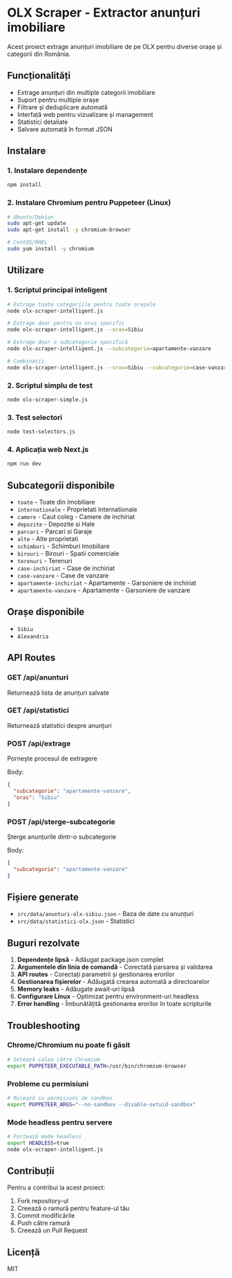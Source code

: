 # OLX Scraper - Extractor anunțuri imobiliare

Acest proiect extrage anunțuri imobiliare de pe OLX pentru diverse orașe și categorii din România.

## Funcționalități

- Extrage anunțuri din multiple categorii imobiliare
- Suport pentru multiple orașe
- Filtrare și deduplicare automată
- Interfață web pentru vizualizare și management
- Statistici detaliate
- Salvare automată în format JSON

## Instalare

### 1. Instalare dependențe

```bash
npm install
```

### 2. Instalare Chromium pentru Puppeteer (Linux)

```bash
# Ubuntu/Debian
sudo apt-get update
sudo apt-get install -y chromium-browser

# CentOS/RHEL
sudo yum install -y chromium
```

## Utilizare

### 1. Scriptul principal inteligent

```bash
# Extrage toate categoriile pentru toate orașele
node olx-scraper-intelligent.js

# Extrage doar pentru un oraș specific
node olx-scraper-intelligent.js --oras=Sibiu

# Extrage doar o subcategorie specifică
node olx-scraper-intelligent.js --subcategorie=apartamente-vanzare

# Combinații
node olx-scraper-intelligent.js --oras=Sibiu --subcategorie=case-vanzare
```

### 2. Scriptul simplu de test

```bash
node olx-scraper-simple.js
```

### 3. Test selectori

```bash
node test-selectors.js
```

### 4. Aplicația web Next.js

```bash
npm run dev
```

## Subcategorii disponibile

- `toate` - Toate din Imobiliare
- `internationale` - Proprietati Internationale
- `camere` - Caut coleg - Camere de inchiriat
- `depozite` - Depozite si Hale
- `parcari` - Parcari si Garaje
- `alte` - Alte proprietati
- `schimburi` - Schimburi Imobiliare
- `birouri` - Birouri - Spatii comerciale
- `terenuri` - Terenuri
- `case-inchiriat` - Case de inchiriat
- `case-vanzare` - Case de vanzare
- `apartamente-inchiriat` - Apartamente - Garsoniere de inchiriat
- `apartamente-vanzare` - Apartamente - Garsoniere de vanzare

## Orașe disponibile

- `Sibiu`
- `Alexandria`

## API Routes

### GET /api/anunturi
Returnează lista de anunțuri salvate

### GET /api/statistici
Returnează statistici despre anunțuri

### POST /api/extrage
Pornește procesul de extragere

Body:
```json
{
  "subcategorie": "apartamente-vanzare",
  "oras": "Sibiu"
}
```

### POST /api/sterge-subcategorie
Șterge anunțurile dintr-o subcategorie

Body:
```json
{
  "subcategorie": "apartamente-vanzare"
}
```

## Fișiere generate

- `src/data/anunturi-olx-sibiu.json` - Baza de date cu anunțuri
- `src/data/statistici-olx.json` - Statistici

## Buguri rezolvate

1. **Dependențe lipsă** - Adăugat package.json complet
2. **Argumentele din linia de comandă** - Corectată parsarea și validarea
3. **API routes** - Corectați parametrii și gestionarea erorilor
4. **Gestionarea fișierelor** - Adăugată crearea automată a directoarelor
5. **Memory leaks** - Adăugate await-uri lipsă
6. **Configurare Linux** - Optimizat pentru environment-uri headless
7. **Error handling** - Îmbunătățită gestionarea erorilor în toate scripturile

## Troubleshooting

### Chrome/Chromium nu poate fi găsit

```bash
# Setează calea către Chromium
export PUPPETEER_EXECUTABLE_PATH=/usr/bin/chromium-browser
```

### Probleme cu permisiuni

```bash
# Rulează cu permisiuni de sandbox
export PUPPETEER_ARGS="--no-sandbox --disable-setuid-sandbox"
```

### Mode headless pentru servere

```bash
# Forțează mode headless
export HEADLESS=true
node olx-scraper-intelligent.js
```

## Contribuții

Pentru a contribui la acest proiect:

1. Fork repository-ul
2. Creează o ramură pentru feature-ul tău
3. Commit modificările
4. Push către ramură
5. Creează un Pull Request

## Licență

MIT